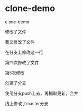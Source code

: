 # clone-demo
clone-demo

修改了文件

我又修改了文件

在分支上修改这一行

第四次修改了文件


第5次修改

创建了分支

使用分支push上去，再抓取更新，合并

线上修改了master分支

